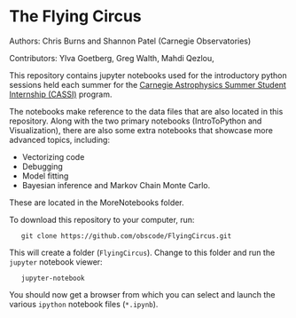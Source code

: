 # The Flying Circus

Authors:  Chris Burns and Shannon Patel (Carnegie Observatories)

Contributors:  Ylva Goetberg, Greg Walth, Mahdi Qezlou, 

This repository contains jupyter notebooks used for the introductory python sessions
held each summer for the [Carnegie Astrophysics Summer Student Internship (CASSI)](https://obs.carnegiescience.edu/CASSI) program.

The notebooks make reference to the data files that are also located in this repository.
Along with the two primary notebooks (IntroToPython and Visualization), 
there are also some extra notebooks that showcase more advanced topics, including:

 - Vectorizing code
 - Debugging
 - Model fitting
 - Bayesian inference and Markov Chain Monte Carlo. 
 
These are located in the MoreNotebooks folder.

To download this repository to your computer, run:

```   git clone https://github.com/obscode/FlyingCircus.git```
   
This will create a folder (`FlyingCircus`). Change to this folder and run the `jupyter` notebook viewer:

```   jupyter-notebook```
   
You should now get a browser from which you can select and launch the various `ipython` notebook files (`*.ipynb`).
